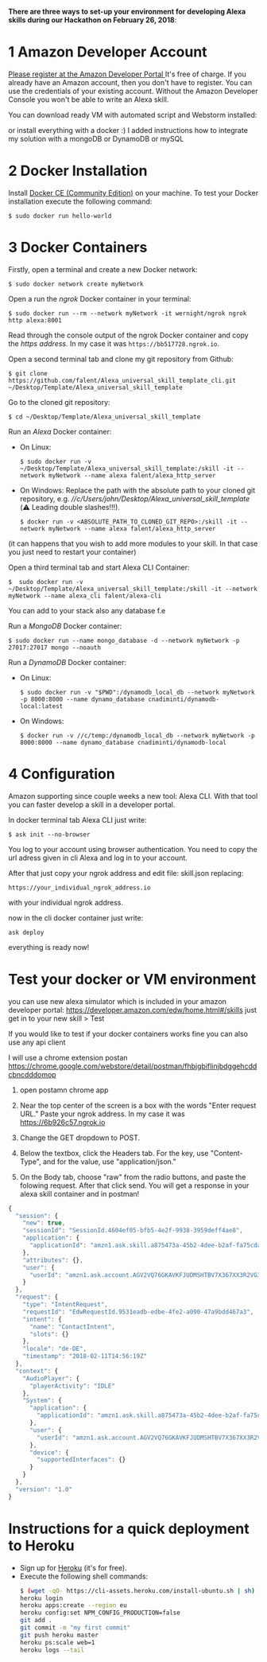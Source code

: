 **There are three ways to set-up your environment for developing Alexa skills during our Hackathon  on February 26, 2018**:


# 1 Amazon Developer Account

[Please register at the Amazon Developer Portal ](http://developer.amazon.com/)
It's free of charge. If you already have an Amazon account, then you don't have to register. You can use the credentials of your existing account. Without the Amazon Developer Console you won't be able to write an Alexa skill.


You can download ready VM with automated script and Webstorm installed:


or install everything with a docker :) I added instructions how to integrate my solution with a mongoDB or DynamoDB or mySQL 

# 2 Docker Installation

Install [Docker CE (Community Edition)](https://docs.docker.com/engine/installation/#desktop) on your machine. To test your Docker installation execute the following command:

`$ sudo docker run hello-world`

# 3 Docker Containers 


Firstly, open a terminal and create a new Docker network:

`$ sudo docker network create myNetwork`

Open a run the _ngrok_ Docker container in your terminal:

`$ sudo docker run --rm --network myNetwork -it wernight/ngrok ngrok http alexa:8001 `

Read through the console output of the ngrok Docker container and copy the *https address*. In my case it was `https://bb517728.ngrok.io`.

Open a second terminal tab and clone my git repository from Github:

`$ git clone https://github.com/falent/Alexa_universal_skill_template_cli.git  ~/Desktop/Template/Alexa_universal_skill_template `

Go to the cloned git repository:

`$ cd ~/Desktop/Template/Alexa_universal_skill_template`

Run an _Alexa_ Docker container:

* On Linux:

  `$ sudo docker run -v ~/Desktop/Template/Alexa_universal_skill_template:/skill -it --network myNetwork --name alexa falent/alexa_http_server`
  
* On Windows:
  Replace the path with the absolute path to your cloned git repository, e.g. _//c/Users/john/Desktop/Alexa_universal_skill_template_ (:warning: Leading double slashes!!!).

  `$ docker run -v <ABSOLUTE_PATH_TO_CLONED_GIT_REPO>:/skill -it --network myNetwork --name alexa falent/alexa_http_server`
  
(it can happens that you wish to add more modules to your skill. In that case you just need to restart your container)

Open a third terminal tab and start Alexa CLI Container:

  `$  sudo docker run -v ~/Desktop/Template/Alexa_universal_skill_template:/skill -it --network myNetwork --name alexa_cli falent/alexa-cli`


You can add to your stack also any database f.e

Run a _MongoDB_ Docker container:

`$ sudo docker run --name mongo_database -d --network myNetwork -p 27017:27017 mongo --noauth `

Run a _DynamoDB_ Docker container:

* On Linux:

  `$ sudo docker run -v "$PWD":/dynamodb_local_db --network myNetwork -p 8000:8000 --name dynamo_database cnadiminti/dynamodb-local:latest`

* On Windows:

  `$ docker run -v //c/temp:/dynamodb_local_db --network myNetwork -p 8000:8000 --name dynamo_database cnadiminti/dynamodb-local`


# 4 Configuration
Amazon supporting since couple weeks a new tool: Alexa CLI. With that tool you can faster develop a skill in a developer portal.

In docker terminal tab Alexa CLI just write:

  `$ ask init --no-browser`

You log to your account using browser authentication. You need to copy the url adress given in cli Alexa and log in to your account.

After that just copy your ngrok address and edit file: skill.json replacing:
  
  `https://your_individual_ngrok_address.io`

with your individual ngrok address.  

now in the cli docker container just write:

  `ask deploy`

everything is ready now!


# Test your docker or VM environment

you can use new alexa simulator which is included in your amazon developer portal:
https://developer.amazon.com/edw/home.html#/skills
just get in to your new skill > Test

If you would like to test if your docker containers works fine you can also use any api client

I will use a chrome extension postan
https://chrome.google.com/webstore/detail/postman/fhbjgbiflinjbdggehcddcbncdddomop

1. open postamn chrome app 

2. Near the top center of the screen is a box with the words "Enter request URL." Paste your ngrok address. In my case it was https://6b926c57.ngrok.io

3. Change the GET dropdown to POST.

4. Below the textbox, click the Headers tab. For the key, use "Content-Type", and for the value, use "application/json."

5. On the Body tab, choose "raw" from the radio buttons, and paste the folowing request. After that click send. You will get a response in your alexa skill container and in postman!


```javascript
{
  "session": {
    "new": true,
    "sessionId": "SessionId.4604ef05-bfb5-4e2f-9938-3959deff4ae8",
    "application": {
      "applicationId": "amzn1.ask.skill.a875473a-45b2-4dee-b2af-fa75cda0a569"
    },
    "attributes": {},
    "user": {
      "userId": "amzn1.ask.account.AGV2VQ76GKAVKFJUDMSHTBV7X367XX3R2VG3QAQBABUGPSULXNDV5RBCGBDBTR4EMDAPYDQBNGR776NSTJ5LRNKFHRLOGCCXQ2J6ATWF7XZJAYQU45NGG5AFIVM5G3SJZ2VW7ACYWSC4YEGVJOPLL72RFHGKFXXHMCWRWDESXJJH2XTOQ53JODYYD4767AUZPRV3VLMXTVHBSWI"
    }
  },
  "request": {
    "type": "IntentRequest",
    "requestId": "EdwRequestId.9531eadb-edbe-4fe2-a090-47a9bdd467a3",
    "intent": {
      "name": "ContactIntent",
      "slots": {}
    },
    "locale": "de-DE",
    "timestamp": "2018-02-11T14:56:19Z"
  },
  "context": {
    "AudioPlayer": {
      "playerActivity": "IDLE"
    },
    "System": {
      "application": {
        "applicationId": "amzn1.ask.skill.a875473a-45b2-4dee-b2af-fa75cda0a569"
      },
      "user": {
        "userId": "amzn1.ask.account.AGV2VQ76GKAVKFJUDMSHTBV7X367XX3R2VG3QAQBABUGPSULXNDV5RBCGBDBTR4EMDAPYDQBNGR776NSTJ5LRNKFHRLOGCCXQ2J6ATWF7XZJAYQU45NGG5AFIVM5G3SJZ2VW7ACYWSC4YEGVJOPLL72RFHGKFXXHMCWRWDESXJJH2XTOQ53JODYYD4767AUZPRV3VLMXTVHBSWI"
      },
      "device": {
        "supportedInterfaces": {}
      }
    }
  },
  "version": "1.0"
}
```


# Instructions for a quick deployment to Heroku

* Sign up for [Heroku](https://signup.heroku.com/dc) (it's for free).
* Execute the following shell commands:
  ```bash
  $ (wget -qO- https://cli-assets.heroku.com/install-ubuntu.sh | sh)
  heroku login
  heroku apps:create --region eu
  heroku config:set NPM_CONFIG_PRODUCTION=false
  git add .
  git commit -m "my first commit"
  git push heroku master
  heroku ps:scale web=1
  heroku logs --tail
  ```


